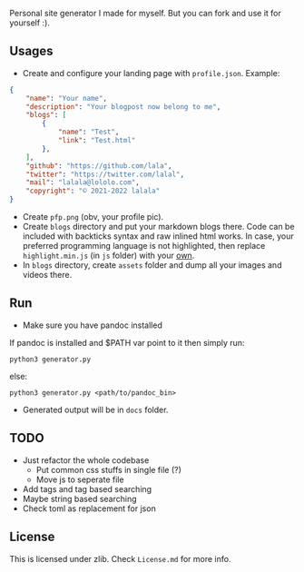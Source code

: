 Personal site generator I made for myself. But you can fork and use it for yourself :).

## Usages

* Create and configure your landing page with `profile.json`. Example:
```json
{
    "name": "Your name",
    "description": "Your blogpost now belong to me",
    "blogs": [
        {
            "name": "Test",
            "link": "Test.html"
        },
    ],
    "github": "https://github.com/lala",
    "twitter": "https://twitter.com/lalal",
    "mail": "lalala@lololo.com",
    "copyright": "© 2021-2022 lalala"
}
```
* Create `pfp.png` (obv, your profile pic).
* Create `blogs` directory and put your markdown blogs there. Code can be included with backticks syntax and raw inlined html works. In case, your preferred programming language is not highlighted, then replace `highlight.min.js` (in `js` folder) with your [own](https://highlightjs.org).
* In `blogs` directory, create `assets` folder and dump all your images and videos there.

## Run

* Make sure you have pandoc installed

If pandoc is installed and $PATH var point to it then simply run:
```
python3 generator.py
```
else:
```
python3 generator.py <path/to/pandoc_bin>
```

* Generated output will be in `docs` folder.

## TODO

- Just refactor the whole codebase
    - Put common css stuffs in single file (?)
    - Move js to seperate file
- Add tags and tag based searching
- Maybe string based searching
- Check toml as replacement for json

## License

This is licensed under zlib. Check `License.md` for more info.
